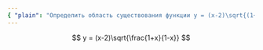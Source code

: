 ```yaml
---
{ "plain": "Определить область существования функции y = (x-2)\sqrt{(1+x)/(1-x)}." }
---
```


$$ y = (x-2)\sqrt{\frac{1+x}{1-x}} $$